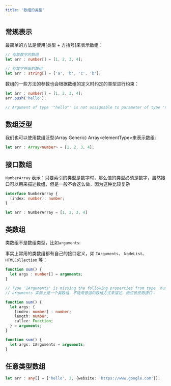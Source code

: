 ```yaml
---
title: '数组的类型'
---
```


## 常规表示

最简单的方法是使用<span class="e-1">[类型 + 方括号]</span>来表示数组：

```typescript
// 存放数字的数组
let arr : number[] = [1, 2, 3, 4];

// 存放字符串的数组
let arr : string[] = ['a', 'b', 'c', 'b'];
```

数组的一些方法的参数也会根据数组的定义时约定的类型进行约束：

```typescript {2}
let arr : number[] = [1, 2, 3, 4];
arr.push('hello');

// Argument of type '"hello"' is not assignable to parameter of type 'number'.
```

## 数组泛型

我们也可以使用数组泛型(Array Generic) <span class="e-1">Array\<elementType\></span>来表示数组:

```typescript
let arr : Array<number> = [1, 2, 3, 4];
```

## 接口数组

`NumberArray` 表示：只要索引的类型是数字时，那么值的类型必须是数字，虽然接口可以用来描述数组，但是一般不会这么做，因为这种比较复杂

```typescript
interface NumberArray {
  [index: number]: number;
}

let arr : NumberArray = [1, 2, 3, 4]
```

## 类数组

类数组不是数组类型，比如`arguments`:

事实上常用的类数组都有自己的接口定义，如 `IArguments`、 `NodeList`、 `HTMLCollection` 等：

```ts
function sum() {
  let args : number[] = arguments;
}

// Type 'IArguments' is missing the following properties from type 'number[]': pop, push, concat, join, and 24 more.
// arguments 实际上是一个类数组，不能用普通的数组方式来描述，而应该使用接口：

function sum() {
  let args: {
    [index: number] : number;
    length: number;
    callee: Function;
  } = arguments;
}

function sum() {
  let args: IArguments = arguments;
}
```

## 任意类型数组

```ts
let arr : any[] = ['hello', 2, {website: 'https://www.google.com'}];
```